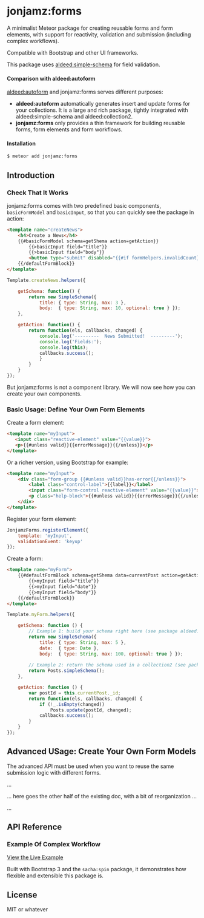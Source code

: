 # jonjamz:forms

A minimalist Meteor package for creating reusable forms and form elements, with support for reactivity, validation and submission (including complex workflows).

Compatible with Bootstrap and other UI frameworks.

This package uses [aldeed:simple-schema](https://github.com/aldeed/meteor-simple-schema) for field validation.


#### Comparison with aldeed:autoform

[aldeed:autoform](https://github.com/aldeed/meteor-autoform) and jonjamz:forms serves different purposes:
- **aldeed:autoform** automatically generates insert and update forms for your collections. It is a large and rich package, tightly integrated with aldeed:simple-schema and aldeed:collection2.
- **jonjamz:forms** only provides a thin framework for building reusable forms, form elements and form workflows.

#### Installation

```sh
$ meteor add jonjamz:forms
```


## Introduction

### Check That It Works

jonjamz:forms comes with two predefined basic components, `basicFormModel` and  `basicInput`, so that you  can quickly see the package in action:

```html
<template name="createNews">
    <h4>Create a News</h4>
    {{#basicFormModel schema=getShema action=getAction}}
        {{>basicInput field="title"}}
        {{>basicInput field="body"}}
        <button type="submit" disabled="{{#if formHelpers.invalidCount}}disabled{{/if}}">Submit</button>
    {{/defaultFormBlock}}
</template>
```
```javascript
Template.createNews.helpers({

	getSchema: function() {
		return new SimpleSchema({
			title: { type: String, max: 3 }, 
			body:  { type: String, max: 10, optional: true } });
	},

	getAction: function() {
        return function(els, callbacks, changed) {            
            console.log('---------  News Submitted!  ---------');
            console.log('Fields:');
            console.log(this);
            callbacks.success();
            }
		}
	}	
});
```
But jonjamz:forms is not a component library. We will now see how you can create your own components.

### Basic Usage: Define Your Own Form Elements

Create a form element:

```html
<template name="myInput">
   <input class="reactive-element" value="{{value}}">
   <p>{{#unless valid}}{{errorMessage}}{{/unless}}</p>
</template>
```

Or a richer version, using Bootstrap for example:

```html
<template name="myInput">
    <div class="form-group {{#unless valid}}has-error{{/unless}}">
        <label class="control-label">{{label}}</label>
        <input class="form-control reactive-element" value="{{value}}">
        <p class="help-block">{{#unless valid}}{{errorMessage}}{{/unless}}</p>
    </div>
</template>
```

Register your form element:
```javascript
JonjamzForms.registerElement({
	template: 'myInput',
	validationEvent: 'keyup'
});
```

Create a form:
```html
<template name="myForm">
    {{#defaultFormBlock schema=getShema data=currentPost action=getAction}}
        {{>myInput field="title"}}
        {{>myInput field="date"}}
        {{>myInput field="body"}}
    {{/defaultFormBlock}}
</template>
```

```javascript
Template.myForm.helpers({

	getSchema: function () {
		// Example 1: build your schema right here (see package aldeed:simple-schema)
		return new SimpleSchema({
			title: { type: String, max: 5 }, 
			date:  { type: Date }, 
			body:  { type: String, max: 100, optional: true } });
	
		// Example 2: return the schema used in a collection2 (see package aldeed:collection2)
		return Posts.simpleSchema();
	},

	getAction: function () {
		var postId = this.currentPost._id;    
		return function(els, callbacks, changed) {
            if (!_.isEmpty(changed))
				Posts.update(postId, changed);
            callbacks.success();
		}
	}	
});
```


## Advanced USage: Create Your Own Form Models

The advanced API must be used when you want to reuse the same submission logic with different forms.

...

... here goes the other half of the existing doc, with a bit of reorganization ...

...

## API Reference

### Example Of Complex Workflow

[View the Live Example](http://forms-example.meteor.com/)

Built with Bootstrap 3 and the `sacha:spin` package, it demonstrates how flexible and extensible this package is.


## License

MIT or whatever
